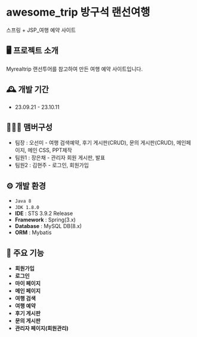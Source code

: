 # awesome_trip 방구석 랜선여행
스프링 + JSP_여행 예약 사이트

## 🖥️ 프로젝트 소개
Myrealtrip 랜선투어를 참고하여 만든 여행 예약 사이트입니다.


## 🕰️ 개발 기간
* 23.09.21 - 23.10.11


## 🧑‍🤝‍🧑 맴버구성
 - 팀장  : 오선미 - 여행 검색예약, 후기 게시판(CRUD), 문의 게시판(CRUD), 메인페이지, 메인 CSS, PPT제작
 - 팀원1 : 장은채 - 관리자 회원 게시판, 발표
 - 팀원2 : 김현주 - 로그인, 회원가입


## ⚙️ 개발 환경
- `Java 8`
- `JDK 1.8.0`
- **IDE** : STS 3.9.2 Release
- **Framework** : Spring(3.x)
- **Database** : MySQL DB(8.x)
- **ORM** : Mybatis


## 📌 주요 기능
- **회원가입**
- **로그인**
- **마이 페이지**
- **메인 페이지**
- **여행 검색**
- **여행 예약**
- **후기 게시판**
- **문의 게시판**
- **관리자 페이지(회원관리)**
